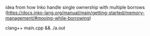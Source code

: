 idea from how Inko handle single ownership with multiple borrows (https://docs.inko-lang.org/manual/main/getting-started/memory-management/#moving-while-borrowing)

clang++ main.cpp && ./a.out